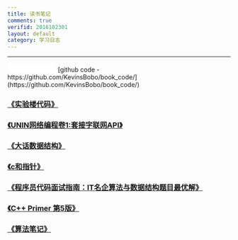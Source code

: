 ```yaml
---
title: 读书笔记
comments: true
verifid: 2016102301
layout: default
category: 学习日志
---
```


---

<iframe src="//ghbtns.com/github-btn.html?user=KevinsBobo&repo=book_code&type=watch&count=true" allowtransparency="true" frameborder="0" scrolling="0" width="110" height="20"></iframe>
[github code - https://github.com/KevinsBobo/book_code/](https://github.com/KevinsBobo/book_code/)


### [《实验楼代码》](http://github.com/KevinsBobo/book_code/tree/master/shiyanlou/)

### [《UNIN网络编程卷1:套接字联网API》](http://github.com/KevinsBobo/book_code/tree/master/Unix-Network-Programming/)

### [《大话数据结构》](http://github.com/KevinsBobo/book_code/tree/master/data_structure/)

### [《c和指针》](http://github.com/KevinsBobo/book_code/tree/master/pointers_on_c/)

### [《程序员代码面试指南：IT名企算法与数据结构题目最优解》](http://github.com/KevinsBobo/book_code/tree/master/zuocodebook/)

### [《C++ Primer 第5版》](http://github.com/KevinsBobo/book_code/tree/master/cpp_primer/)

### [《算法笔记》](http://github.com/KevinsBobo/book_code/tree/master/algorithm_note/)
